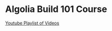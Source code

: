 # Algolia Build 101 Course

[Youtube Playlist of Videos](https://www.youtube.com/playlist?list=PLuHdbqhRgWHKXu37N67ump2UHaZu3S6fq)
